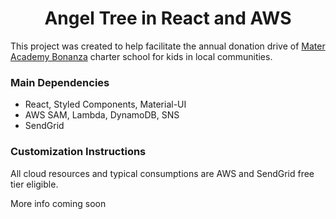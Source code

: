 <h1 align="center">
  Angel Tree in React and AWS
</h1>

This project was created to help facilitate the annual donation drive of [Mater Academy Bonanza](https://www.materbonanza.org/) charter school for kids in local communities.

### Main Dependencies

* React, Styled Components, Material-UI
* AWS SAM, Lambda, DynamoDB, SNS 
* SendGrid

### Customization Instructions

All cloud resources and typical consumptions are AWS and SendGrid free tier eligible. 

More info coming soon

